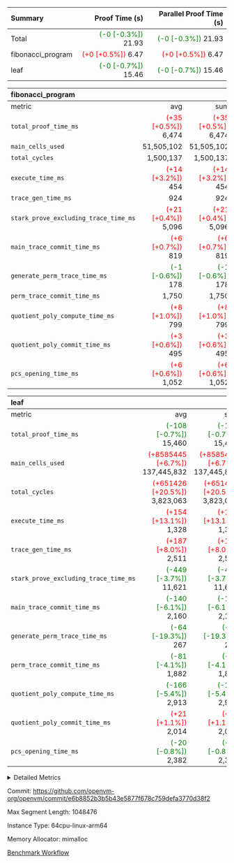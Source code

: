 | Summary | Proof Time (s) | Parallel Proof Time (s) |
|:---|---:|---:|
| Total | <span style='color: green'>(-0 [-0.3%])</span> 21.93 | <span style='color: green'>(-0 [-0.3%])</span> 21.93 |
| fibonacci_program | <span style='color: red'>(+0 [+0.5%])</span> 6.47 | <span style='color: red'>(+0 [+0.5%])</span> 6.47 |
| leaf | <span style='color: green'>(-0 [-0.7%])</span> 15.46 | <span style='color: green'>(-0 [-0.7%])</span> 15.46 |


| fibonacci_program |||||
|:---|---:|---:|---:|---:|
|metric|avg|sum|max|min|
| `total_proof_time_ms ` | <span style='color: red'>(+35 [+0.5%])</span> 6,474 | <span style='color: red'>(+35 [+0.5%])</span> 6,474 | <span style='color: red'>(+35 [+0.5%])</span> 6,474 | <span style='color: red'>(+35 [+0.5%])</span> 6,474 |
| `main_cells_used     ` |  51,505,102 |  51,505,102 |  51,505,102 |  51,505,102 |
| `total_cycles        ` |  1,500,137 |  1,500,137 |  1,500,137 |  1,500,137 |
| `execute_time_ms     ` | <span style='color: red'>(+14 [+3.2%])</span> 454 | <span style='color: red'>(+14 [+3.2%])</span> 454 | <span style='color: red'>(+14 [+3.2%])</span> 454 | <span style='color: red'>(+14 [+3.2%])</span> 454 |
| `trace_gen_time_ms   ` |  924 |  924 |  924 |  924 |
| `stark_prove_excluding_trace_time_ms` | <span style='color: red'>(+21 [+0.4%])</span> 5,096 | <span style='color: red'>(+21 [+0.4%])</span> 5,096 | <span style='color: red'>(+21 [+0.4%])</span> 5,096 | <span style='color: red'>(+21 [+0.4%])</span> 5,096 |
| `main_trace_commit_time_ms` | <span style='color: red'>(+6 [+0.7%])</span> 819 | <span style='color: red'>(+6 [+0.7%])</span> 819 | <span style='color: red'>(+6 [+0.7%])</span> 819 | <span style='color: red'>(+6 [+0.7%])</span> 819 |
| `generate_perm_trace_time_ms` | <span style='color: green'>(-1 [-0.6%])</span> 178 | <span style='color: green'>(-1 [-0.6%])</span> 178 | <span style='color: green'>(-1 [-0.6%])</span> 178 | <span style='color: green'>(-1 [-0.6%])</span> 178 |
| `perm_trace_commit_time_ms` |  1,750 |  1,750 |  1,750 |  1,750 |
| `quotient_poly_compute_time_ms` | <span style='color: red'>(+8 [+1.0%])</span> 799 | <span style='color: red'>(+8 [+1.0%])</span> 799 | <span style='color: red'>(+8 [+1.0%])</span> 799 | <span style='color: red'>(+8 [+1.0%])</span> 799 |
| `quotient_poly_commit_time_ms` | <span style='color: red'>(+3 [+0.6%])</span> 495 | <span style='color: red'>(+3 [+0.6%])</span> 495 | <span style='color: red'>(+3 [+0.6%])</span> 495 | <span style='color: red'>(+3 [+0.6%])</span> 495 |
| `pcs_opening_time_ms ` | <span style='color: red'>(+6 [+0.6%])</span> 1,052 | <span style='color: red'>(+6 [+0.6%])</span> 1,052 | <span style='color: red'>(+6 [+0.6%])</span> 1,052 | <span style='color: red'>(+6 [+0.6%])</span> 1,052 |

| leaf |||||
|:---|---:|---:|---:|---:|
|metric|avg|sum|max|min|
| `total_proof_time_ms ` | <span style='color: green'>(-108 [-0.7%])</span> 15,460 | <span style='color: green'>(-108 [-0.7%])</span> 15,460 | <span style='color: green'>(-108 [-0.7%])</span> 15,460 | <span style='color: green'>(-108 [-0.7%])</span> 15,460 |
| `main_cells_used     ` | <span style='color: red'>(+8585445 [+6.7%])</span> 137,445,832 | <span style='color: red'>(+8585445 [+6.7%])</span> 137,445,832 | <span style='color: red'>(+8585445 [+6.7%])</span> 137,445,832 | <span style='color: red'>(+8585445 [+6.7%])</span> 137,445,832 |
| `total_cycles        ` | <span style='color: red'>(+651426 [+20.5%])</span> 3,823,063 | <span style='color: red'>(+651426 [+20.5%])</span> 3,823,063 | <span style='color: red'>(+651426 [+20.5%])</span> 3,823,063 | <span style='color: red'>(+651426 [+20.5%])</span> 3,823,063 |
| `execute_time_ms     ` | <span style='color: red'>(+154 [+13.1%])</span> 1,328 | <span style='color: red'>(+154 [+13.1%])</span> 1,328 | <span style='color: red'>(+154 [+13.1%])</span> 1,328 | <span style='color: red'>(+154 [+13.1%])</span> 1,328 |
| `trace_gen_time_ms   ` | <span style='color: red'>(+187 [+8.0%])</span> 2,511 | <span style='color: red'>(+187 [+8.0%])</span> 2,511 | <span style='color: red'>(+187 [+8.0%])</span> 2,511 | <span style='color: red'>(+187 [+8.0%])</span> 2,511 |
| `stark_prove_excluding_trace_time_ms` | <span style='color: green'>(-449 [-3.7%])</span> 11,621 | <span style='color: green'>(-449 [-3.7%])</span> 11,621 | <span style='color: green'>(-449 [-3.7%])</span> 11,621 | <span style='color: green'>(-449 [-3.7%])</span> 11,621 |
| `main_trace_commit_time_ms` | <span style='color: green'>(-140 [-6.1%])</span> 2,160 | <span style='color: green'>(-140 [-6.1%])</span> 2,160 | <span style='color: green'>(-140 [-6.1%])</span> 2,160 | <span style='color: green'>(-140 [-6.1%])</span> 2,160 |
| `generate_perm_trace_time_ms` | <span style='color: green'>(-64 [-19.3%])</span> 267 | <span style='color: green'>(-64 [-19.3%])</span> 267 | <span style='color: green'>(-64 [-19.3%])</span> 267 | <span style='color: green'>(-64 [-19.3%])</span> 267 |
| `perm_trace_commit_time_ms` | <span style='color: green'>(-81 [-4.1%])</span> 1,882 | <span style='color: green'>(-81 [-4.1%])</span> 1,882 | <span style='color: green'>(-81 [-4.1%])</span> 1,882 | <span style='color: green'>(-81 [-4.1%])</span> 1,882 |
| `quotient_poly_compute_time_ms` | <span style='color: green'>(-166 [-5.4%])</span> 2,913 | <span style='color: green'>(-166 [-5.4%])</span> 2,913 | <span style='color: green'>(-166 [-5.4%])</span> 2,913 | <span style='color: green'>(-166 [-5.4%])</span> 2,913 |
| `quotient_poly_commit_time_ms` | <span style='color: red'>(+21 [+1.1%])</span> 2,014 | <span style='color: red'>(+21 [+1.1%])</span> 2,014 | <span style='color: red'>(+21 [+1.1%])</span> 2,014 | <span style='color: red'>(+21 [+1.1%])</span> 2,014 |
| `pcs_opening_time_ms ` | <span style='color: green'>(-20 [-0.8%])</span> 2,382 | <span style='color: green'>(-20 [-0.8%])</span> 2,382 | <span style='color: green'>(-20 [-0.8%])</span> 2,382 | <span style='color: green'>(-20 [-0.8%])</span> 2,382 |



<details>
<summary>Detailed Metrics</summary>

| group | num_segments | keygen_time_ms | commit_exe_time_ms |
| --- | --- | --- | --- |
| fibonacci_program | 1 | 362 | 6 | 

| group | air_name | quotient_deg | interactions | constraints |
| --- | --- | --- | --- | --- |
| fibonacci_program | AccessAdapterAir<16> | 2 | 5 | 14 | 
| fibonacci_program | AccessAdapterAir<2> | 2 | 5 | 14 | 
| fibonacci_program | AccessAdapterAir<32> | 2 | 5 | 14 | 
| fibonacci_program | AccessAdapterAir<4> | 2 | 5 | 14 | 
| fibonacci_program | AccessAdapterAir<64> | 2 | 5 | 14 | 
| fibonacci_program | AccessAdapterAir<8> | 2 | 5 | 14 | 
| fibonacci_program | BitwiseOperationLookupAir<8> | 2 | 2 | 4 | 
| fibonacci_program | MemoryMerkleAir<8> | 2 | 4 | 40 | 
| fibonacci_program | PersistentBoundaryAir<8> | 2 | 3 | 6 | 
| fibonacci_program | PhantomAir | 2 | 3 | 5 | 
| fibonacci_program | Poseidon2PeripheryAir<BabyBearParameters>, 1> | 2 | 1 | 286 | 
| fibonacci_program | ProgramAir | 1 | 1 | 4 | 
| fibonacci_program | RangeTupleCheckerAir<2> | 1 | 1 | 4 | 
| fibonacci_program | VariableRangeCheckerAir | 1 | 1 | 4 | 
| fibonacci_program | VmAirWrapper<Rv32BaseAluAdapterAir, BaseAluCoreAir<4, 8> | 2 | 19 | 43 | 
| fibonacci_program | VmAirWrapper<Rv32BaseAluAdapterAir, LessThanCoreAir<4, 8> | 2 | 17 | 39 | 
| fibonacci_program | VmAirWrapper<Rv32BaseAluAdapterAir, ShiftCoreAir<4, 8> | 2 | 23 | 90 | 
| fibonacci_program | VmAirWrapper<Rv32BranchAdapterAir, BranchEqualCoreAir<4> | 2 | 11 | 25 | 
| fibonacci_program | VmAirWrapper<Rv32BranchAdapterAir, BranchLessThanCoreAir<4, 8> | 2 | 13 | 41 | 
| fibonacci_program | VmAirWrapper<Rv32CondRdWriteAdapterAir, Rv32JalLuiCoreAir> | 2 | 10 | 22 | 
| fibonacci_program | VmAirWrapper<Rv32HintStoreAdapterAir, Rv32HintStoreCoreAir> | 2 | 15 | 17 | 
| fibonacci_program | VmAirWrapper<Rv32JalrAdapterAir, Rv32JalrCoreAir> | 2 | 16 | 20 | 
| fibonacci_program | VmAirWrapper<Rv32LoadStoreAdapterAir, LoadSignExtendCoreAir<4, 8> | 2 | 18 | 33 | 
| fibonacci_program | VmAirWrapper<Rv32LoadStoreAdapterAir, LoadStoreCoreAir<4> | 2 | 17 | 38 | 
| fibonacci_program | VmAirWrapper<Rv32MultAdapterAir, DivRemCoreAir<4, 8> | 2 | 25 | 88 | 
| fibonacci_program | VmAirWrapper<Rv32MultAdapterAir, MulHCoreAir<4, 8> | 2 | 24 | 38 | 
| fibonacci_program | VmAirWrapper<Rv32MultAdapterAir, MultiplicationCoreAir<4, 8> | 2 | 19 | 26 | 
| fibonacci_program | VmAirWrapper<Rv32RdWriteAdapterAir, Rv32AuipcCoreAir> | 2 | 11 | 15 | 
| fibonacci_program | VmConnectorAir | 2 | 3 | 9 | 
| leaf | AccessAdapterAir<2> | 4 | 5 | 12 | 
| leaf | AccessAdapterAir<4> | 4 | 5 | 12 | 
| leaf | AccessAdapterAir<8> | 4 | 5 | 12 | 
| leaf | FriReducedOpeningAir | 4 | 35 | 59 | 
| leaf | NativePoseidon2Air<BabyBearParameters>, 1> | 4 | 31 | 302 | 
| leaf | PhantomAir | 4 | 3 | 4 | 
| leaf | ProgramAir | 1 | 1 | 4 | 
| leaf | VariableRangeCheckerAir | 1 | 1 | 4 | 
| leaf | VmAirWrapper<BranchNativeAdapterAir, BranchEqualCoreAir<1> | 2 | 11 | 23 | 
| leaf | VmAirWrapper<JalNativeAdapterAir, JalCoreAir> | 4 | 7 | 6 | 
| leaf | VmAirWrapper<NativeAdapterAir<2, 0>, PublicValuesCoreAir> | 4 | 11 | 23 | 
| leaf | VmAirWrapper<NativeAdapterAir<2, 1>, FieldArithmeticCoreAir> | 4 | 15 | 23 | 
| leaf | VmAirWrapper<NativeLoadStoreAdapterAir<1>, NativeLoadStoreCoreAir<1> | 4 | 15 | 24 | 
| leaf | VmAirWrapper<NativeVectorizedAdapterAir<4>, FieldExtensionCoreAir> | 4 | 15 | 23 | 
| leaf | VmConnectorAir | 4 | 3 | 8 | 
| leaf | VolatileBoundaryAir | 4 | 4 | 16 | 

| group | air_name | idx | rows | prep_cols | perm_cols | main_cols | cells |
| --- | --- | --- | --- | --- | --- | --- | --- |
| leaf | AccessAdapterAir<2> | 0 | 524,288 |  | 16 | 11 | 14,155,776 | 
| leaf | AccessAdapterAir<4> | 0 | 262,144 |  | 16 | 13 | 7,602,176 | 
| leaf | AccessAdapterAir<8> | 0 | 65,536 |  | 16 | 17 | 2,162,688 | 
| leaf | FriReducedOpeningAir | 0 | 131,072 |  | 76 | 64 | 18,350,080 | 
| leaf | NativePoseidon2Air<BabyBearParameters>, 1> | 0 | 32,768 |  | 36 | 348 | 12,582,912 | 
| leaf | PhantomAir | 0 | 32,768 |  | 8 | 6 | 458,752 | 
| leaf | ProgramAir | 0 | 131,072 |  | 8 | 10 | 2,359,296 | 
| leaf | VariableRangeCheckerAir | 0 | 262,144 | 2 | 8 | 1 | 2,359,296 | 
| leaf | VmAirWrapper<BranchNativeAdapterAir, BranchEqualCoreAir<1> | 0 | 1,048,576 |  | 28 | 23 | 53,477,376 | 
| leaf | VmAirWrapper<JalNativeAdapterAir, JalCoreAir> | 0 | 131,072 |  | 12 | 10 | 2,883,584 | 
| leaf | VmAirWrapper<NativeAdapterAir<2, 0>, PublicValuesCoreAir> | 0 | 64 |  | 16 | 23 | 2,496 | 
| leaf | VmAirWrapper<NativeAdapterAir<2, 1>, FieldArithmeticCoreAir> | 0 | 2,097,152 |  | 20 | 30 | 104,857,600 | 
| leaf | VmAirWrapper<NativeLoadStoreAdapterAir<1>, NativeLoadStoreCoreAir<1> | 0 | 2,097,152 |  | 20 | 31 | 106,954,752 | 
| leaf | VmAirWrapper<NativeVectorizedAdapterAir<4>, FieldExtensionCoreAir> | 0 | 32,768 |  | 20 | 40 | 1,966,080 | 
| leaf | VmConnectorAir | 0 | 2 | 1 | 8 | 4 | 24 | 
| leaf | VolatileBoundaryAir | 0 | 524,288 |  | 8 | 11 | 9,961,472 | 

| group | air_name | segment | rows | prep_cols | perm_cols | main_cols | cells |
| --- | --- | --- | --- | --- | --- | --- | --- |
| fibonacci_program | AccessAdapterAir<8> | 0 | 64 |  | 24 | 17 | 2,624 | 
| fibonacci_program | BitwiseOperationLookupAir<8> | 0 | 65,536 | 3 | 8 | 2 | 655,360 | 
| fibonacci_program | MemoryMerkleAir<8> | 0 | 512 |  | 20 | 32 | 26,624 | 
| fibonacci_program | PersistentBoundaryAir<8> | 0 | 64 |  | 12 | 20 | 2,048 | 
| fibonacci_program | PhantomAir | 0 | 2 |  | 12 | 6 | 36 | 
| fibonacci_program | Poseidon2PeripheryAir<BabyBearParameters>, 1> | 0 | 256 |  | 8 | 300 | 78,848 | 
| fibonacci_program | ProgramAir | 0 | 4,096 |  | 8 | 10 | 73,728 | 
| fibonacci_program | RangeTupleCheckerAir<2> | 0 | 524,288 | 2 | 8 | 1 | 4,718,592 | 
| fibonacci_program | VariableRangeCheckerAir | 0 | 262,144 | 2 | 8 | 1 | 2,359,296 | 
| fibonacci_program | VmAirWrapper<Rv32BaseAluAdapterAir, BaseAluCoreAir<4, 8> | 0 | 1,048,576 |  | 80 | 36 | 121,634,816 | 
| fibonacci_program | VmAirWrapper<Rv32BaseAluAdapterAir, LessThanCoreAir<4, 8> | 0 | 524,288 |  | 40 | 37 | 40,370,176 | 
| fibonacci_program | VmAirWrapper<Rv32BaseAluAdapterAir, ShiftCoreAir<4, 8> | 0 | 2 |  | 52 | 53 | 210 | 
| fibonacci_program | VmAirWrapper<Rv32BranchAdapterAir, BranchEqualCoreAir<4> | 0 | 262,144 |  | 48 | 26 | 19,398,656 | 
| fibonacci_program | VmAirWrapper<Rv32BranchAdapterAir, BranchLessThanCoreAir<4, 8> | 0 | 8 |  | 56 | 32 | 704 | 
| fibonacci_program | VmAirWrapper<Rv32CondRdWriteAdapterAir, Rv32JalLuiCoreAir> | 0 | 131,072 |  | 44 | 18 | 8,126,464 | 
| fibonacci_program | VmAirWrapper<Rv32HintStoreAdapterAir, Rv32HintStoreCoreAir> | 0 | 4 |  | 36 | 26 | 248 | 
| fibonacci_program | VmAirWrapper<Rv32JalrAdapterAir, Rv32JalrCoreAir> | 0 | 16 |  | 36 | 28 | 1,024 | 
| fibonacci_program | VmAirWrapper<Rv32LoadStoreAdapterAir, LoadStoreCoreAir<4> | 0 | 32 |  | 72 | 40 | 3,584 | 
| fibonacci_program | VmAirWrapper<Rv32RdWriteAdapterAir, Rv32AuipcCoreAir> | 0 | 16 |  | 28 | 21 | 784 | 
| fibonacci_program | VmConnectorAir | 0 | 2 | 1 | 12 | 4 | 32 | 

| group | idx | trace_gen_time_ms | total_proof_time_ms | total_cycles | total_cells | stark_prove_excluding_trace_time_ms | quotient_poly_compute_time_ms | quotient_poly_commit_time_ms | perm_trace_commit_time_ms | pcs_opening_time_ms | main_trace_commit_time_ms | main_cells_used | generate_perm_trace_time_ms | execute_time_ms |
| --- | --- | --- | --- | --- | --- | --- | --- | --- | --- | --- | --- | --- | --- | --- |
| leaf | 0 | 2,511 | 15,460 | 3,823,063 | 340,134,360 | 11,621 | 2,913 | 2,014 | 1,882 | 2,382 | 2,160 | 137,445,832 | 267 | 1,328 | 

| group | segment | trace_gen_time_ms | total_proof_time_ms | total_cycles | total_cells | stark_prove_excluding_trace_time_ms | quotient_poly_compute_time_ms | quotient_poly_commit_time_ms | perm_trace_commit_time_ms | pcs_opening_time_ms | main_trace_commit_time_ms | main_cells_used | generate_perm_trace_time_ms | execute_time_ms |
| --- | --- | --- | --- | --- | --- | --- | --- | --- | --- | --- | --- | --- | --- | --- |
| fibonacci_program | 0 | 924 | 6,474 | 1,500,137 | 197,453,854 | 5,096 | 799 | 495 | 1,750 | 1,052 | 819 | 51,505,102 | 178 | 454 | 

</details>


Commit: https://github.com/openvm-org/openvm/commit/e6b8852b3b5b43e5877f678c759defa3770d38f2

Max Segment Length: 1048476

Instance Type: 64cpu-linux-arm64

Memory Allocator: mimalloc

[Benchmark Workflow](https://github.com/openvm-org/openvm/actions/runs/12664752727)
